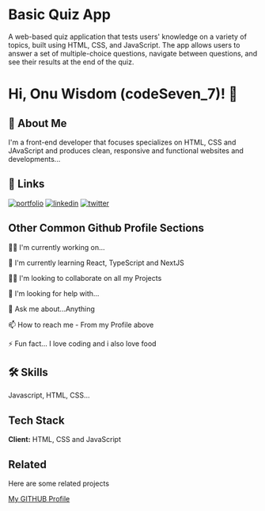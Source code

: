 # Basic Quiz App

A web-based quiz application that tests users' knowledge on a variety of topics, built using HTML, CSS, and JavaScript. The app allows users to answer a set of multiple-choice questions, navigate between questions, and see their results at the end of the quiz.

# Hi, Onu Wisdom (codeSeven_7)! 👋

## 🚀 About Me

I'm a front-end developer that focuses specializes on HTML, CSS and JAvaScript and produces clean, responsive and functional websites and developments...

## 🔗 Links

[![portfolio](https://img.shields.io/badge/my_portfolio-000?style=for-the-badge&logo=ko-fi&logoColor=white)](https://onuwisdom.netlify.app/)
[![linkedin](https://img.shields.io/badge/linkedin-0A66C2?style=for-the-badge&logo=linkedin&logoColor=white)](https://www.linkedin.com/in/wisdom-onu-5450a434b/)
[![twitter](https://img.shields.io/badge/twitter-1DA1F2?style=for-the-badge&logo=twitter&logoColor=white)](https://x.com/codeSeven_7)

## Other Common Github Profile Sections

👩‍💻 I'm currently working on...

🧠 I'm currently learning React, TypeScript and NextJS

👯‍♀️ I'm looking to collaborate on all my Projects

🤔 I'm looking for help with...

💬 Ask me about...Anything

📫 How to reach me - From my Profile above

⚡️ Fun fact... I love coding and i also love food

## 🛠 Skills

Javascript, HTML, CSS...

## Tech Stack

**Client:** HTML, CSS and JavaScript

## Related

Here are some related projects

[My GITHUB Profile](https://github.com/matiassingers/awesome-readme)
